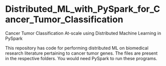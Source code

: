 # Distributed_ML_with_PySpark_for_Cancer_Tumor_Classification
Cancer Tumor Classification At-scale using Distributed Machine Learning in PySpark 

This repository has code for performing distributed ML on biomedical research literature pertaining to cancer tumor genes. The files are present in the respective folders.
You would need PySpark to run these programs. 


